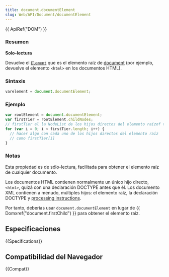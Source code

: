 ```yaml
---
title: document.documentElement
slug: Web/API/Document/documentElement
---
```


{{ ApiRef("DOM") }}

### Resumen

**Solo-lectura**

Devuelve el [`Element`](/es/DOM/element) que es el elemento raíz de [document](/es/DOM/document) (por ejemplo, devuelve el elemento `<html>` en los documentos HTML).

### Sintaxis

```js
varelement = document.documentElement;
```

### Ejemplo

```js
var rootElement = document.documentElement;
var firstTier = rootElement.childNodes;
// firstTier el la NodeList de los hijos directos del elemento raízof the direct children of the root element
for (var i = 0; i < firstTier.length; i++) {
  // hacer algo con cada uno de los hijos directos del elemento raíz
  // como firstTier[i]
}
```

### Notas

Esta propiedad es de sólo-lectura, facilitada para obtener el elemento raíz de cualquier documento.

Los documentos HTML contienen normalmente un único hijo directo, `<html>`, quizá con una declaración DOCTYPE antes que él. Los documento XML contienen a menudo, múltiples hijos: el elemento raíz, la declaración DOCTYPE y [processing instructions](/es/DOM/ProcessingInstruction).

Por tanto, deberías usar `document.documentElement` en lugar de {{ Domxref("document.firstChild") }} para obtener el elemento raíz.

## Especificaciones

{{Specifications}}

## Compatibilidad del Navegador

{{Compat}}

